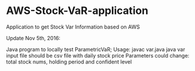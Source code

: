 # AWS-Stock-VaR-application
Application to get Stock Var Information based on AWS

Update Nov 5th, 2016:

  Java program to locally test ParametricVaR;
  Usage: javac var.java
         java var
         input file should be csv file with daily stock price
         Parameters could change: total stock nums, holding period and confident level
